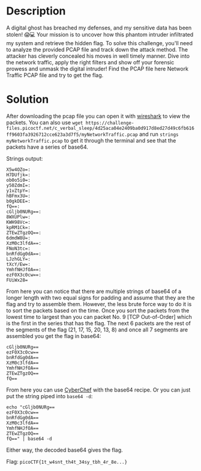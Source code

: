 # Description

A digital ghost has breached my defenses, and my sensitive data has been stolen! 😱💻 Your mission is to uncover how this phantom intruder infiltrated my system and retrieve the hidden flag.
To solve this challenge, you'll need to analyze the provided PCAP file and track down the attack method. The attacker has cleverly concealed his moves in well timely manner. Dive into the network traffic, apply the right filters and show off your forensic prowess and unmask the digital intruder!
Find the PCAP file here Network Traffic PCAP file and try to get the flag.

# Solution

After downloading the pcap file you can open it with [wireshark](https://www.wireshark.org/) to view the packets. You can also use `wget https://challenge-files.picoctf.net/c_verbal_sleep/4d25aca04e2409ba0d917d8ed27d49c6fb616ff9603fa3926712cce623a3d7f5/myNetworkTraffic.pcap` and run `strings myNetworkTraffic.pcap` to get it through the terminal and see that the packets have a series of base64.

Strings output:
```
X5w4OZo=:
H7DUfjk=:
ob0o5i0=:
y50ZdmI=:
y1vZtpY=:
hBFmx3U=:
b0gkDEE=:
fQ==:
cGljb0NURg==:
8WXUPlw=:
KWH98Vc=:
kpRM1Ck=:
ZTEwZTgzOQ==:
6dmdW8U=:
XzM0c3lfdA==:
FNoN3tc=:
bnRfdGg0dA==:
LJzhGLY=:
tXcY/Ew=:
YmhfNHJfOA==:
ezF0X3c0cw==:
FUiWx28=
```

From here you can notice that there are multiple strings of base64 of a longer length with two equal signs for padding and assume that they are the flag and try to assemble them. However, the less brute force way to do it is to sort the packets based on the time. Once you sort the packets from the lowest time to largest than you can packet No. 9 [TCP Out-of-Order] which is the first in the series that has the flag. The next 6 packets are the rest of the segments of the flag (21, 17, 15, 20, 13, 8) and once all 7 segments are assembled you get the flag in base64:

```
cGljb0NURg==
ezF0X3c0cw==
bnRfdGg0dA==
XzM0c3lfdA==
YmhfNHJfOA==
ZTEwZTgzOQ==
fQ==
```

From here you can use [CyberChef](https://gchq.github.io/CyberChef/#recipe=From_Base64('A-Za-z0-9%2B/%3D',true,false)&ieol=CRLF&oeol=FF) with the base64 recipe. Or you can just put the string piped into `base64 -d`:

```
echo "cGljb0NURg==
ezF0X3c0cw==
bnRfdGg0dA==
XzM0c3lfdA==
YmhfNHJfOA==
ZTEwZTgzOQ==
fQ==" | base64 -d
```

Either way, the decoded base64 gives the flag.

Flag: `picoCTF{1t_w4snt_th4t_34sy_tbh_4r_8e...}`